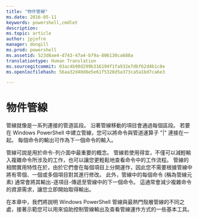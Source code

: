 ```yaml
---
title: "物件管線"
ms.date: 2016-05-11
keywords: powershell,cmdlet
description: 
ms.topic: article
author: jpjofre
manager: dongill
ms.prod: powershell
ms.assetid: 523d8ae4-d743-47a4-b79a-806130ca688a
translationtype: Human Translation
ms.sourcegitcommit: 03ac4b90d299b316194f1fa932e7dbf62d4b1c8e
ms.openlocfilehash: 56aa32d40d8e5e61f5328d5a373ca5a1bd7ca6e3

---
```


# 物件管線
管線就像是一系列連接的管道區段。 沿著管線移動的項目會通過每個區段。 若要在 Windows PowerShell 中建立管線，您可以將命令與管道運算子 "|" 連接在一起。 每個命令的輸出可作為下一個命令的輸入。

管線可說是用於命令\-列介面中最重要的概念。 管線若使用得宜，不僅可以減輕輸入複雜命令所涉及的工作，也可以讓您更輕鬆地查看命令中的工作流程。 管線的相關實用特性在於，由於它們會在每個項目上分開運作，因此您不需要根據管線中將有零個、一個或多個項目對其進行修改。 此外，管線中的每個命令 (稱為管線元素) 通常會將其輸出\-逐項目\-傳遞至管線中的下一個命令。 這通常會減少複雜命令的資源需求，讓您立即開始取得輸出。

在本章中，我們將說明 Windows PowerShell 管線與最熱門殼層管線的不同之處，接著示範您可以用來協助控制管線輸出及查看管線運作方式的一些基本工具。




<!--HONumber=Jun16_HO4-->


